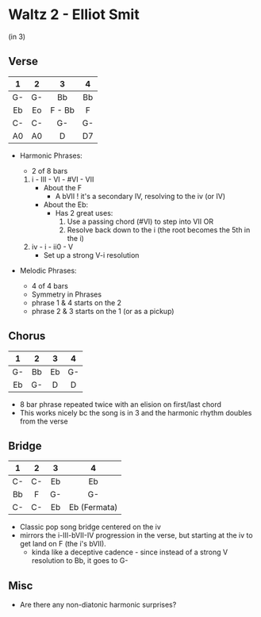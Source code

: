 Waltz 2 - Elliot Smit
============

(in 3)

## Verse

| 1 | 2 | 3 | 4 |
| :---: | :---: | :---: | :---: |
| G- | G- | Bb | Bb |
| Eb | Eo | F - Bb | F |
| C- | C- | G- | G- |
| A0 | A0 | D  | D7 |

- Harmonic Phrases:
    - 2 of 8 bars
    1. i - III - VI - #VI - VII
        - About the F
            - A bVII !  it's a secondary IV, resolving to the iv (or IV)  
        - About the Eb:
            - Has 2 great uses:
                1. Use a passing chord (#VI) to step into VII  OR
                2. Resolve back down to the i (the root becomes the 5th in the i)
    2. iv - i - ii0 - V
        - Set up a strong V-i resolution

- Melodic Phrases:
    - 4 of 4 bars
    - Symmetry in Phrases   
    - phrase 1 & 4 starts on the 2
    - phrase 2 & 3 starts on the 1 (or as a pickup)


## Chorus

| 1 | 2 | 3 | 4 |
| :---: | :---: | :---: | :---: |
| G- | Bb | Eb | G- |
| Eb | G- | D  | D |

- 8 bar phrase repeated twice with an elision on first/last chord
- This works nicely bc the song is in 3 and the harmonic rhythm doubles from the verse

## Bridge

| 1 | 2 | 3 | 4 |
| :---: | :---: | :---: | :---: |
| C- | C- | Eb | Eb |
| Bb | F  | G- | G- |
| C- | C- | Eb | Eb (Fermata) |

- Classic pop song bridge centered on the iv
- mirrors the i-III-bVII-IV progression in the verse, but starting at the iv to get land on F (the i's bVII).
    - kinda like a deceptive cadence - since instead of a strong V resolution to Bb, it goes to G-

## Misc
- Are there any non-diatonic harmonic surprises?

